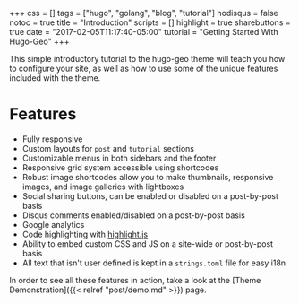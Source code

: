+++
css = []
tags = ["hugo", "golang", "blog", "tutorial"]
nodisqus = false
notoc = true
title = "Introduction"
scripts = []
highlight = true
sharebuttons = true
date = "2017-02-05T11:17:40-05:00"
tutorial = "Getting Started With Hugo-Geo"
+++

This simple introductory tutorial to the hugo-geo theme will teach you how to configure your site,
as well as how to use some of the unique features included with the theme.<!--more-->

# Features

- Fully responsive
- Custom layouts for `post` and `tutorial` sections
- Customizable menus in both sidebars and the footer
- Responsive grid system accessible using shortcodes
- Robust image shortcodes allow you to make thumbnails, responsive images, and image galleries with lightboxes
- Social sharing buttons, can be enabled or disabled on a post-by-post basis
- Disqus comments enabled/disabled on a post-by-post basis
- Google analytics
- Code highlighting with [highlight.js](https://highlightjs.org/)
- Ability to embed custom CSS and JS on a site-wide or post-by-post basis
- All text that isn't user defined is kept in a `strings.toml` file for easy i18n

In order to see all these features in action, take a look at the
[Theme Demonstration]({{< relref "post/demo.md" >}}) page.